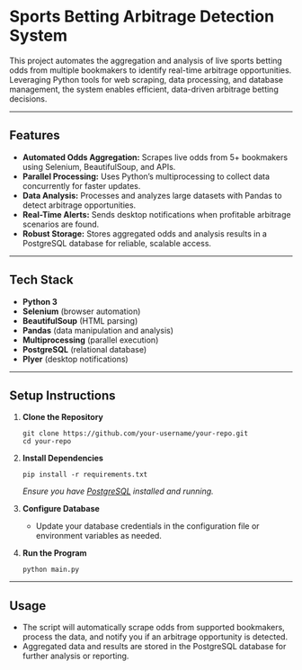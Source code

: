 # Sports Betting Arbitrage Detection System

This project automates the aggregation and analysis of live sports betting odds from multiple bookmakers to identify real-time arbitrage opportunities. Leveraging Python tools for web scraping, data processing, and database management, the system enables efficient, data-driven arbitrage betting decisions.

---

## Features

- **Automated Odds Aggregation:** Scrapes live odds from 5+ bookmakers using Selenium, BeautifulSoup, and APIs.
- **Parallel Processing:** Uses Python’s multiprocessing to collect data concurrently for faster updates.
- **Data Analysis:** Processes and analyzes large datasets with Pandas to detect arbitrage opportunities.
- **Real-Time Alerts:** Sends desktop notifications when profitable arbitrage scenarios are found.
- **Robust Storage:** Stores aggregated odds and analysis results in a PostgreSQL database for reliable, scalable access.

---

## Tech Stack

- **Python 3**
- **Selenium** (browser automation)
- **BeautifulSoup** (HTML parsing)
- **Pandas** (data manipulation and analysis)
- **Multiprocessing** (parallel execution)
- **PostgreSQL** (relational database)
- **Plyer** (desktop notifications)

---

## Setup Instructions

1. **Clone the Repository**
    ```
    git clone https://github.com/your-username/your-repo.git
    cd your-repo
    ```

2. **Install Dependencies**
    ```
    pip install -r requirements.txt
    ```
    *Ensure you have [PostgreSQL](https://www.postgresql.org/download/) installed and running.*

3. **Configure Database**
    - Update your database credentials in the configuration file or environment variables as needed.

4. **Run the Program**
    ```
    python main.py
    ```

---

## Usage

- The script will automatically scrape odds from supported bookmakers, process the data, and notify you if an arbitrage opportunity is detected.
- Aggregated data and results are stored in the PostgreSQL database for further analysis or reporting.

